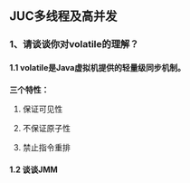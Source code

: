 ## JUC多线程及高并发

### 1、请谈谈你对volatile的理解？

#### 1.1 volatile是Java虚拟机提供的轻量级同步机制。

**三个特性：**

1. 保证可见性

2. 不保证原子性

3. 禁止指令重排

#### 1.2 谈谈JMM